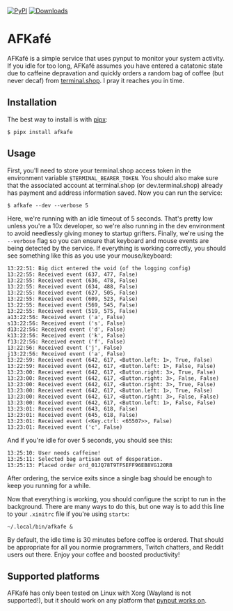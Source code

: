 [![PyPI](https://img.shields.io/pypi/v/afkafe)](https://pypi.org/project/afkafe)
[![Downloads](https://static.pepy.tech/badge/afkafe)](https://pepy.tech/project/afkafe)

# AFKafé

AFKafé is a simple service that uses pynput to monitor your system activity. If you idle for too long, AFKafé assumes you have entered a catatonic state due to caffeine depravation and quickly orders a random bag of coffee (but never decaf) from [terminal.shop](https://terminal.shop). I pray it reaches you in time.

## Installation

The best way to install is with [pipx](https://github.com/pypa/pipx):

```
$ pipx install afkafe
```

## Usage

First, you'll need to store your terminal.shop access token in the environment variable `$TERMINAL_BEARER_TOKEN`. You should also make sure that the associated account at terminal.shop (or dev.terminal.shop) already has payment and address information saved. Now you can run the service:

```
$ afkafe --dev --verbose 5
```

Here, we're running with an idle timeout of 5 seconds. That's pretty low unless you're a 10x developer, so we're also running in the dev environment to avoid needlessly giving money to startup grifters. Finally, we're using the `--verbose` flag so you can ensure that keyboard and mouse events are being detected by the service. If everything is working correctly, you should see something like this as you use your mouse/keyboard:

```
13:22:51: Big dict entered the void (of the logging config)
13:22:55: Received event (637, 477, False)
13:22:55: Received event (636, 478, False)
13:22:55: Received event (634, 488, False)
13:22:55: Received event (627, 505, False)
13:22:55: Received event (609, 523, False)
13:22:55: Received event (569, 545, False)
13:22:55: Received event (519, 575, False)
a13:22:56: Received event ('a', False)
s13:22:56: Received event ('s', False)
d13:22:56: Received event ('d', False)
k13:22:56: Received event ('k', False)
f13:22:56: Received event ('f', False)
13:22:56: Received event ('j', False)
j13:22:56: Received event ('a', False)
13:22:59: Received event (642, 617, <Button.left: 1>, True, False)
13:22:59: Received event (642, 617, <Button.left: 1>, False, False)
13:23:00: Received event (642, 617, <Button.right: 3>, True, False)
13:23:00: Received event (642, 617, <Button.right: 3>, False, False)
13:23:00: Received event (642, 617, <Button.right: 3>, True, False)
13:23:00: Received event (642, 617, <Button.left: 1>, True, False)
13:23:00: Received event (642, 617, <Button.right: 3>, False, False)
13:23:00: Received event (642, 617, <Button.left: 1>, False, False)
13:23:01: Received event (643, 618, False)
13:23:01: Received event (645, 618, False)
13:23:01: Received event (<Key.ctrl: <65507>>, False)
13:23:01: Received event ('c', False)
```

And if you're idle for over 5 seconds, you should see this:

```
13:25:10: User needs caffeine!
13:25:11: Selected bag artisan out of desperation.
13:25:13: Placed order ord_01JQ78T9TFSEFF96EB8VG120RB
```

After ordering, the service exits since a single bag should be enough to keep you running for a while.

Now that everything is working, you should configure the script to run in the background. There are many ways to do this, but one way is to add this line to your `.xinitrc` file if you're using `startx`:

```
~/.local/bin/afkafe &
```

By default, the idle time is 30 minutes before coffee is ordered. That should be appropriate for all you normie programmers, Twitch chatters, and Reddit users out there. Enjoy your coffee and boosted productivity!

## Supported platforms

AFKafé has only been tested on Linux with Xorg (Wayland is not supported!), but it should work on any platform that [pynput works on](https://pynput.readthedocs.io/en/latest/limitations.html).
